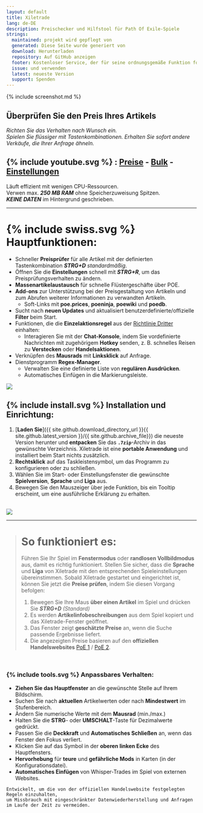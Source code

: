 ```yaml
---
layout: default
title: Xiletrade
lang: de-DE
description: Preischecker und Hilfstool für Path Of Exile-Spiele
strings:
  maintained: projekt wird gepflegt von
  generated: Diese Seite wurde generiert von
  download: Herunterladen
  repository: Auf GitHub anzeigen
  footer: Kostenloser Service, der für seine ordnungsgemäße Funktion fortlaufende Wartung erfordert.
  issue: und verwenden
  latest: neueste Version
  support: Spenden
---
```

{% include screenshot.md %}
## Überprüfen Sie den Preis Ihres Artikels

*Richten Sie das Verhalten nach Wunsch ein.*  
*Spielen Sie flüssiger mit Tastenkombinationen.* 
*Erhalten Sie sofort andere Verkäufe, die Ihrer Anfrage ähneln.*  

## {% include youtube.svg %} : [Preise](https://youtu.be/4mP3uOsr8oc) - [Bulk](https://youtu.be/6yuLZXTho-A) - [Einstellungen](https://youtu.be/libdIjrNM-8)<br>

Läuft effizient mit wenigen CPU-Ressourcen.  
Verwen max. ***250 MB RAM*** ohne Speicherzuweisung Spitzen.  
***KEINE DATEN*** im Hintergrund geschrieben.  

* * *

# {% include swiss.svg %} Hauptfunktionen:

- Schneller **Preisprüfer** für alle Artikel mit der definierten Tastenkombination ***STRG+D*** *standardmäßig*.
- Öffnen Sie die **Einstellungen** schnell mit ***STRG+R***, um das Preisprüfungsverhalten zu ändern.
- **Massenartikelaustausch** für schnelle Flüstergeschäfte über POE.
- **Add-ons** zur Unterstützung bei der Preisgestaltung von Artikeln und zum Abrufen weiterer Informationen zu verwandten Artikeln.
	- Soft-Links mit **poe.prices**, **poeninja**, **poewiki** und **poedb**.
- Sucht nach **neuen Updates** und aktualisiert benutzerdefinierte/offizielle **Filter** beim Start.
- Funktionen, die die **Einzelaktionsregel** aus der [Richtlinie Dritter](https://www.pathofexile.com/developer/docs#policy) einhalten:
	- Interagieren Sie mit der **Chat-Konsole**, indem Sie vordefinierte Nachrichten mit zugehörigem **Hotkey** senden, z. B. schnelles Reisen zu **Verstecken** oder **Handelsaktionen**.
- Verknüpfen des **Mausrads** mit **Linksklick** auf Anfrage.
- Dienstprogramm **Regex-Manager**.
	- Verwalten Sie eine definierte Liste von **regulären Ausdrücken**.
	- Automatisches Einfügen in die Markierungsleiste.  

<img align="center" src="https://github.com/user-attachments/assets/1a3229fe-9f61-4c18-b4de-98e2ee026ace">
<br>

## {% include install.svg %} Installation und Einrichtung:

1. [**Laden Sie**]({{ site.github.download_directory_url }}{{ site.github.latest_version }}/{{ site.github.archive_file}}) die neueste Version herunter und **entpacken** Sie das **`.7zip`**-Archiv in das gewünschte Verzeichnis.
Xiletrade ist eine **portable Anwendung** und installiert beim Start nichts zusätzlich.
2. **Rechtsklick** auf das Taskleistensymbol, um das Programm zu konfigurieren oder zu schließen.
3. Wählen Sie im Start- oder Einstellungsfenster die gewünschte **Spielversion**, **Sprache** und **Liga** aus.
4. Bewegen Sie den Mauszeiger über jede Funktion, bis ein Tooltip erscheint, um eine ausführliche Erklärung zu erhalten.  
<br>
<img src="https://github.com/user-attachments/assets/2aa8b83a-9144-4b56-8d79-1808aac0d486">
<br>

* * *
> # So funktioniert es:
>
> Führen Sie Ihr Spiel im **Fenstermodus** oder **randlosen Vollbildmodus** aus, damit es richtig funktioniert.
> Stellen Sie sicher, dass die **Sprache** und **Liga** von Xiletrade mit den entsprechenden Spieleinstellungen übereinstimmen.
> Sobald Xiletrade gestartet und eingerichtet ist, können Sie jetzt die **Preise prüfen**, indem Sie diesen Vorgang befolgen:
> 1. Bewegen Sie Ihre Maus **über einen Artikel** im Spiel und drücken Sie ***STRG+D*** *(Standard)*
> 2. Es werden **Artikelinfobeschreibungen** aus dem Spiel kopiert und das Xiletrade-Fenster geöffnet.
> 3. Das Fenster zeigt **geschätzte Preise** an, wenn die Suche passende Ergebnisse liefert.
> 4. Die angezeigten Preise basieren auf den **offiziellen Handelswebsites** [PoE 1](https://www.pathofexile.com/trade/search/) / [PoE 2](https://www.pathofexile.com/trade2/search/poe2/).
<br>

### {% include tools.svg %} Anpassbares Verhalten:

* **Ziehen Sie das Hauptfenster** an die gewünschte Stelle auf Ihrem Bildschirm.
* Suchen Sie nach **aktuellen** Artikelwerten oder nach **Mindestwert** im Stufenbereich.
* Ändern Sie numerische Werte mit dem **Mausrad** (min./max.)
* Halten Sie die **STRG**- oder **UMSCHALT**-Taste für Dezimalwerte gedrückt.
* Passen Sie die **Deckkraft** und **Automatisches Schließen** an, wenn das Fenster den Fokus verliert.
* Klicken Sie auf das Symbol in der **oberen linken Ecke** des Hauptfensters.
* **Hervorhebung** für **teure** und **gefährliche Mods** in Karten (in der Konfigurationsdatei).
* **Automatisches Einfügen** von Whisper-Trades im Spiel von externen Websites.

```
Entwickelt, um die von der offiziellen Handelswebsite festgelegten Regeln einzuhalten,
um Missbrauch mit eingeschränkter Datenwiederherstellung und Anfragen im Laufe der Zeit zu vermeiden.
```
